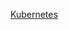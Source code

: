 [Kubernetes](obsidian://open?vault=digital_notes_obsidian&file=INBOX%2FFleeting%20notes%2Fkubernetes)
